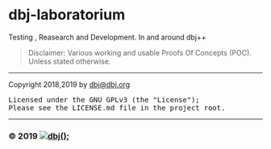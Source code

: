 # dbj-laboratorium
Testing , Reasearch and Development. In and around  dbj++

> Disclaimer: Various working and usable Proofs Of Concepts (POC). Unless stated otherwise.

-------------------------------------

Copyright 2018,2019 by dbj@dbj.org
<pre>
Licensed under the GNU GPLv3 (the "License");
Please see the LICENSE.md file in the project root.
</pre>
---------------------------------------------------------------------  

### &copy; 2019 [![dbj();](http://dbj.org/wp-content/uploads/2015/12/cropped-dbj-icon-e1486129719897.jpg)](http://www.dbj.org "dbj")  



